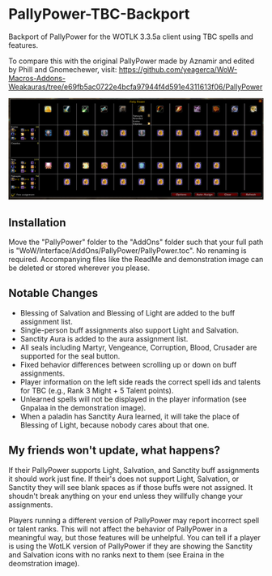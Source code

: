 # PallyPower-TBC-Backport
Backport of PallyPower for the WOTLK 3.3.5a client using TBC spells and features.

To compare this with the original PallyPower made by Aznamir and edited by Phill and Gnomechewer, visit:
https://github.com/yeagerca/WoW-Macros-Addons-Weakauras/tree/e69fb5ac0722e4bcfa97944f4d591e4311613f06/PallyPower

![alt text](https://github.com/yeagerca/PallyPower-TBC-Backport/blob/main/PallyPower%20demonstration.png "PallyPower demonstration image")

## Installation
Move the "PallyPower" folder to the "AddOns" folder such that your full path is "WoW/Interface/AddOns/PallyPower/PallyPower.toc". No renaming is required. Accompanying files like the ReadMe and demonstration image can be deleted or stored wherever you please.

## Notable Changes
- Blessing of Salvation and Blessing of Light are added to the buff assignment list.
- Single-person buff assignments also support Light and Salvation.
- Sanctity Aura is added to the aura assignment list.
- All seals including Martyr, Vengeance, Corruption, Blood, Crusader are supported for the seal button.
- Fixed behavior differences between scrolling up or down on buff assignments.
- Player information on the left side reads the correct spell ids and talents for TBC (e.g., Rank 3 Might + 5 Talent points).
- Unlearned spells will not be displayed in the player information (see Gnpalaa in the demonstration image).
- When a paladin has Sanctity Aura learned, it will take the place of Blessing of Light, because nobody cares about that one.

## My friends won't update, what happens?
If their PallyPower supports Light, Salvation, and Sanctity buff assignments it should work just fine. If their's does not support Light, Salvation, or Sanctity they will see blank spaces as if those buffs were not assigned. It shoudn't break anything on your end unless they willfully change your assignments.

Players running a different version of PallyPower may report incorrect spell or talent ranks. This will not affect the behavior of PallyPower in a meaningful way, but those features will be unhelpful. You can tell if a player is using the WotLK version of PallyPower if they are showing the Sanctity and Salvation icons with no ranks next to them (see Eraina in the deomstration image).
